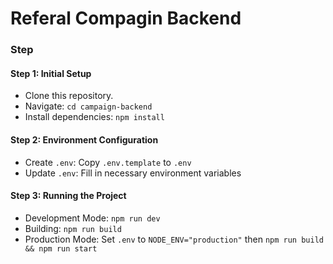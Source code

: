 # Referal Compagin Backend




### Step

#### Step 1: Initial Setup

- Clone this repository. 
- Navigate: `cd campaign-backend`
- Install dependencies: `npm install`

#### Step 2: Environment Configuration

- Create `.env`: Copy `.env.template` to `.env`
- Update `.env`: Fill in necessary environment variables

#### Step 3: Running the Project

- Development Mode: `npm run dev`
- Building: `npm run build`
- Production Mode: Set `.env` to `NODE_ENV="production"` then `npm run build && npm run start`
